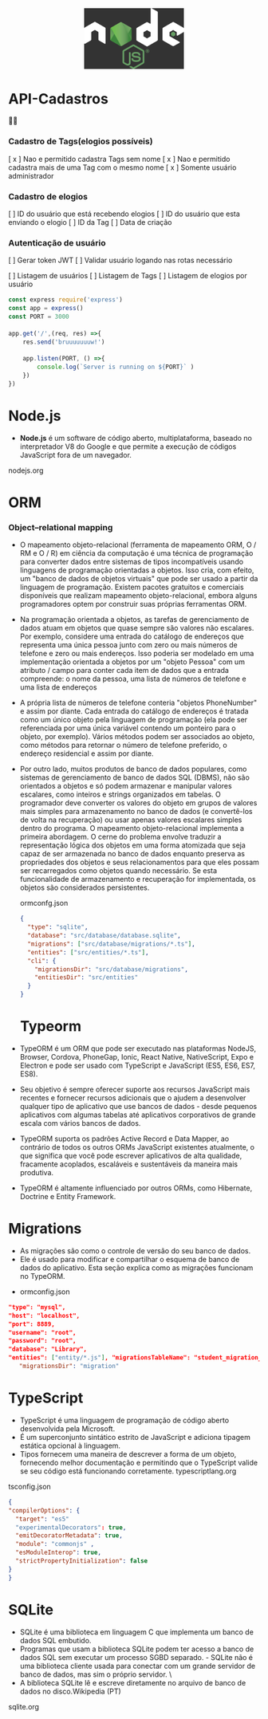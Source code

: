 <center>
<img src="/node.png" alt="node" width="200"/>
</center>

# API-Cadastros

🧑‍💻

### Cadastro de Tags(elogios possíveis)

[ x ] Nao e permitido cadastra Tags sem nome
[ x ] Nao e permitido cadastra mais de uma Tag com o mesmo nome
[ x ] Somente usuário administrador

### Cadastro de elogios

[ ] ID do usuário que está recebendo elogios
[ ] ID do usuário que esta enviando o elogio
[ ] ID da Tag
[ ] Data de criação

### Autenticação de usuário

[ ] Gerar token JWT
[ ] Validar usuário logando nas rotas necessário

[ ] Listagem de usuários
[ ] Listagem de Tags
[ ] Listagem de elogios por usuário

```ts
const express require('express')
const app = express()
const PORT = 3000

app.get('/',(req, res) =>{
    res.send('bruuuuuuuw!')

    app.listen(PORT, () =>{
        console.log(`Server is running on ${PORT}` )
    })
})

```

# Node.js

- **Node.js** é um software de código aberto, multiplataforma, baseado no interpretador V8 do Google e que permite a execução de códigos JavaScript fora de um navegador.

nodejs.org

# ORM

### Object–relational mapping

- O mapeamento objeto-relacional (ferramenta de mapeamento ORM, O / RM e O / R) em ciência da computação é uma técnica de programação para converter dados entre sistemas de tipos incompatíveis usando linguagens de programação orientadas a objetos. Isso cria, com efeito, um "banco de dados de objetos virtuais" que pode ser usado a partir da linguagem de programação.
  Existem pacotes gratuitos e comerciais disponíveis que realizam mapeamento objeto-relacional, embora alguns programadores optem por construir suas próprias ferramentas ORM.

- Na programação orientada a objetos, as tarefas de gerenciamento de dados atuam em objetos que quase sempre são valores não escalares. Por exemplo,
  considere uma entrada do catálogo de endereços que representa uma única pessoa junto com zero ou mais números de telefone e zero ou mais endereços. Isso poderia ser modelado em uma implementação orientada a objetos por um "objeto Pessoa" com um atributo / campo para conter cada item de dados que a entrada compreende: o nome da pessoa, uma lista de números de telefone e uma lista de endereços
- A própria lista de números de telefone conteria "objetos PhoneNumber" e assim por diante. Cada entrada do catálogo de endereços é tratada como um único objeto pela linguagem de programação (ela pode ser referenciada por uma única variável contendo um ponteiro para o objeto, por exemplo). Vários métodos podem ser associados ao objeto,
  como métodos para retornar o número de telefone preferido, o endereço residencial e assim por diante.

- Por outro lado, muitos produtos de banco de dados populares, como sistemas de gerenciamento de banco de dados SQL (DBMS), não são orientados a objetos e só podem armazenar e manipular valores escalares, como inteiros e strings organizados em tabelas.
  O programador deve converter os valores do objeto em grupos de valores mais simples para armazenamento no banco de dados (e convertê-los de volta na recuperação) ou usar apenas valores escalares simples dentro do programa. O mapeamento objeto-relacional implementa a primeira abordagem.
  O cerne do problema envolve traduzir a representação lógica dos objetos em uma forma atomizada que seja capaz de ser armazenada no banco de dados enquanto preserva as propriedades dos objetos e seus relacionamentos para que eles possam ser recarregados como objetos quando necessário. Se esta funcionalidade de armazenamento e recuperação for implementada,
  os objetos são considerados persistentes.

  ormconfg.json

  ```json
  {
    "type": "sqlite",
    "database": "src/database/database.sqlite",
    "migrations": ["src/database/migrations/*.ts"],
    "entities": ["src/entities/*.ts"],
    "cli": {
      "migrationsDir": "src/database/migrations",
      "entitiesDir": "src/entities"
    }
  }
  ```

  # Typeorm

- TypeORM é um ORM que pode ser executado nas plataformas NodeJS, Browser, Cordova, PhoneGap, Ionic, React Native, NativeScript, Expo e Electron e pode ser usado com TypeScript e JavaScript (ES5, ES6, ES7, ES8).
- Seu objetivo é sempre oferecer suporte aos recursos JavaScript mais recentes e fornecer recursos adicionais que o ajudem a desenvolver qualquer tipo de aplicativo que use bancos de dados - desde pequenos aplicativos com algumas tabelas até aplicativos corporativos de grande escala com vários bancos de dados.

- TypeORM suporta os padrões Active Record e Data Mapper,
  ao contrário de todos os outros ORMs JavaScript existentes atualmente, o que significa que você pode escrever aplicativos de alta qualidade, fracamente acoplados, escaláveis ​​e sustentáveis ​​da maneira mais produtiva.

- TypeORM é altamente influenciado por outros ORMs, como Hibernate, Doctrine e Entity Framework.

# Migrations

- As migrações são como o controle de versão do seu banco de dados.
- Ele é usado para modificar e compartilhar o esquema de banco de dados do aplicativo. Esta seção explica como as migrações funcionam no TypeORM.

* ormconfig.json

```json
"type": "mysql",
"host": "localhost",
"port": 8889,
"username": "root",
"password": "root",
"database": "Library",
"entities": ["entity/*.js"], "migrationsTableName": "student_migration_table", "migrations": ["migration/*.js"], "cli": {
   "migrationsDir": "migration"
```

# TypeScript

- TypeScript é uma linguagem de programação de código aberto desenvolvida pela Microsoft.
- É um superconjunto sintático estrito de JavaScript e adiciona tipagem estática opcional à linguagem.
- Tipos fornecem uma maneira de descrever a forma de um objeto, fornecendo melhor documentação e permitindo que o TypeScript valide se seu código está funcionando corretamente.
  typescriptlang.org

tsconfig.json

```json
{
"compilerOptions": {
  "target": "es5"
  "experimentalDecorators": true,
  "emitDecoratorMetadata": true,
  "module": "commonjs" ,
  "esModuleInterop": true,
  "strictPropertyInitialization": false
}
}
```

# SQLite

- SQLite é uma biblioteca em linguagem C que implementa um banco de dados SQL embutido.
- Programas que usam a biblioteca SQLite podem ter acesso a banco de dados SQL sem executar um processo SGBD separado. - SQLite não é uma biblioteca cliente usada para conectar com um grande servidor de banco de dados, mas sim o próprio servidor. \
- A biblioteca SQLite lê e escreve diretamente no arquivo de banco de dados no disco.Wikipedia (PT)

sqlite.org
